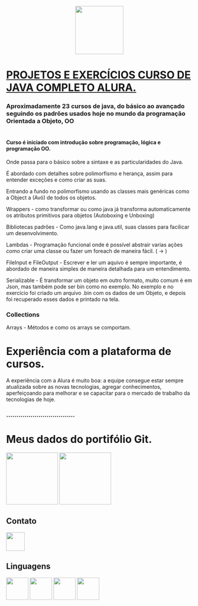 <p align="center">
  <img href="https://cursos.alura.com.br/" src="https://hipsters.jobs/files/pictures/alura-dark-300.png" align="center" width="130" >
</p>

# [PROJETOS E EXERCÍCIOS CURSO DE JAVA COMPLETO ALURA.](https://cursos.alura.com.br/category/programacao/java)

### Aproximadamente 23 cursos de java, do básico ao avançado seguindo os padrões usados hoje no mundo da programação Orientada a Objeto, OO
#

#### Curso é iniciado com introdução sobre programação, lógica e programação OO.

Onde passa para o básico sobre a sintaxe e as particularidades do Java.

É abordado com detalhes sobre polimorfismo e herança, assim para entender exceções e como criar as suas.

Entrando a fundo no polimorfismo usando as classes mais genéricas como a Object a (Avó) de todos os objetos.

Wrappers - como transformar ou como java já transforma automaticamente os atributos primitivos para objetos (Autoboxing e Unboxing)

Bibliotecas padrões - Como java.lang e java.util, suas classes para facilicar um desenvolvimento.

Lambdas - Programação funcional onde é possível abstrair varias ações como criar uma classe ou fazer um foreach de maneira fácil. ( -> )

FileInput e FileOutput - Escrever e ler um aquivo é sempre importante, é abordado de maneira simples de maneira detalhada para um entendimento. 

Serializable - É transformar um objeto em outro formato, muito comum é em Json, mas também pode ser bin como no exemplo.
No exemplo e no exercício foi criado um arquivo .bin com os dados de um Objeto, e depois foi recuperado esses dados e printado na tela.

### Collections

Arrays - Métodos e como os arrays se comportam.

#
# Experiência com a plataforma de cursos.

A experiência com a Alura é muito boa: a equipe consegue estar sempre atualizada sobre as novas tecnologias,
agregar conhecimentos, aperfeiçoando para melhorar e se capacitar para o mercado de trabalho da tecnologias de hoje.

### ..................................


# Meus dados do portifólio Git.
<div>
<img height="140" src="https://github-readme-stats.vercel.app/api?username=mateusads&show_icons=true&theme=tokyonight">

<img height="140" src="https://github-readme-stats.vercel.app/api/top-langs/?username=mateusads&layout=compact)](https://github.com/mateusads/github-readme-stats">
</div>

## Contato

[<img href="https://www.linkedin.com/in/mateus-medeiros-1a82411b1" height="50" src="https://cdn.jsdelivr.net/gh/devicons/devicon/icons/linkedin/linkedin-original.svg">](https://www.linkedin.com/in/mateus-medeiros-1a82411b1)

## Linguagens

<div>
<img src="https://cdn.jsdelivr.net/gh/devicons/devicon/icons/java/java-original-wordmark.svg" align="center" heigth="50" width="60" >

<img src="https://cdn.jsdelivr.net/gh/devicons/devicon/icons/javascript/javascript-original.svg" align="center" heigth="50" width="60" >

<img src="https://cdn.jsdelivr.net/gh/devicons/devicon/icons/docker/docker-original-wordmark.svg" align="center" heigth="50" width="60" >

<img src="https://cdn.jsdelivr.net/gh/devicons/devicon/icons/html5/html5-original-wordmark.svg" align="center" heigth="50" width="60" >
</div>
